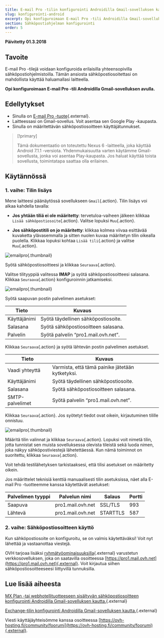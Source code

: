 ```yaml
---
title: E-mail Pro -tilin konfigurointi Androidilla Gmail-sovelluksen kautta
slug: konfigurointi-android
excerpt: Opi konfiguroimaan E-mail Pro -tili Androidilla Gmail-sovelluksen avulla
section: Sähköpostiohjelman konfigurointi
order: 5
---
```


**Päivitetty 01.3.2018**

## Tavoite

E-mail Pro -tilejä voidaan konfiguroida erilaisilla yhteensopivilla sähköpostiohjelmistoilla. Tämän ansiosta sähköpostiosoitettasi on mahdollista käyttää haluamallasi laitteella.

**Opi konfiguroimaan E-mail Pro -tili Androidilla Gmail-sovelluksen avulla.**

## Edellytykset

- Sinulla on [E-mail Pro -tuote](https://www.ovh-hosting.fi/sahkopostit/email-pro/){.external}.
- Laitteessasi on Gmail-sovellus. Voit asentaa sen Google Play -kaupasta.
- Sinulla on määritettävän sähköpostiosoitteen käyttäjätunnukset.

> [!primary]
>
> Tämä dokumentaatio on toteutettu Nexus 6 -laitteella, joka käyttää Android 7.1.1 -versiota. Yhdenmukaisuutta varten käytämme Gmail-sovellusta, jonka voi asentaa Play-kaupasta. Jos haluat käyttää toista sovellusta, toimintatapa saattaa olla erilainen.
>

## Käytännössä

### 1. vaihe: Tilin lisäys

Mene laitteesi päänäytössä sovellukseen `Gmail`{.action}. Tilin lisäys voi alkaa kahdella tavalla:

- **Jos yhtään tiliä ei ole määritetty**: tervetuloa-vaiheen jälkeen klikkaa `Lisää sähköpostiosoite`{.action}. Valitse lopuksi `Muu`{.action}. 

- **Jos sähköpostitili on jo määritetty**: klikkaa kolmea viivaa esittävää kuvaketta ylävasemmalla ja sitten nuolen kuvaa määritetyn tilin oikealla puolella. Klikkaa lopuksi kohtaa `Lisää tili`{.action} ja valitse `Muu`{.action}. 

![emailpro](images/configuration-email-pro-gmail-application-android-step1.png){.thumbnail}

Syötä sähköpostiosoitteesi ja klikkaa `Seuraava`{.action}.

Valitse tilityyppiä valitessa **IMAP** ja syötä sähköpostiosoitteesi salasana. Klikkaa `Seuraava`{.action} konfiguroinnin jatkamiseksi.

![emailpro](images/configuration-email-pro-gmail-application-android-step2.png){.thumbnail}

Syötä saapuvan postin palvelimen asetukset:

|Tieto|Kuvaus| 
|---|---| 
|Käyttäjänimi|Syötä täydellinen sähköpostiosoite.|  
|Salasana|Syötä sähköpostiosoitteen salasana.|
|Palvelin|Syötä palvelin “pro1.mail.ovh.net”.|

Klikkaa `Seuraava`{.action} ja syötä lähtevän postin palvelimen asetukset.

|Tieto|Kuvaus| 
|---|---| 
|Vaadi yhteyttä|Varmista, että tämä painike jätetään kytketyksi.|
|Käyttäjänimi|Syötä täydellinen sähköpostiosoite.|  
|Salasana|Syötä sähköpostiosoitteen salasana.|
|SMTP-palvelimet|Syötä palvelin “pro1.mail.ovh.net”.|

Klikkaa `Seuraava`{.action}. Jos syötetyt tiedot ovat oikein, kirjautuminen tilille onnistuu.

![emailpro](images/configuration-email-pro-gmail-application-android-step3.png){.thumbnail}

Määritä tilin valinnat ja klikkaa `Seuraava`{.action}. Lopuksi voit nimetä tilin, jotta tunnistat sen muista sovelluksessa olevista tileistä sekä luoda nimen, joka näkyy sähköpostiviestejä lähetettäessä. Kun nämä toiminnot on suoritettu, klikkaa `Seuraava`{.action}.

Voit tehdä testilähetyksen tarkistaaksesi, että tilisi asetukset on määritetty oikein.

Jos määrittelet teknisiä kenttiä manuaalisesti tilin asetuksissa, näet alla E-mail Pro -tuotteemme kanssa käytettävät asetukset:

|Palvelimen tyyppi|Palvelun nimi|Salaus|Portti|
|---|---|---|---|
|Saapuva|pro1.mail.ovh.net|SSL/TLS|993|
|Lähtevä|pro1.mail.ovh.net|STARTTLS|587|

### 2. vaihe: Sähköpostiosoitteen käyttö

Kun sähköpostiosoite on konfiguroitu, se on valmis käytettäväksi! Voit nyt lähettää ja vastaanottaa viestejä.

OVH tarjoaa lisäksi [ryhmätyöominaisuuksilla](https://www.ovh-hosting.fi/sahkopostit/){.external} varustetun verkkosovelluksen, joka on saatavilla osoitteessa [https://pro1.mail.ovh.net](https://pro1.mail.ovh.net){.external}. Voit kirjautua siihen sähköpostiosoitteeseesi liittyvillä tunnuksilla.

## Lue lisää aiheesta

[MX Plan -tai webhotellituotteeseen sisältyvän sähköpostiosoitteen konfigurointi Androidilla Gmail-sovelluksen kautta.](https://docs.ovh.com/fi/emails/konfigurointi-android/){.external}

[Exchange-tilin konfigurointi Androidilla Gmail-sovelluksen kautta.](https://docs.ovh.com/fi/microsoft-collaborative-solutions/exchange_2013_android-maarittely/){.external}

Viesti käyttäjäyhteisömme kanssa osoitteessa [https://ovh-hosting.fi/community/foorumi](https://ovh-hosting.fi/community/foorumi){.external}.